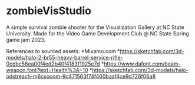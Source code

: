 # zombieVisStudio
A simple survival zombie shooter for the Visualization Gallery at NC State University. Made for the Video Game Development Club @ NC State Spring game jam 2023.

References to sourced assets:
*Mixamo.com
*https://sketchfab.com/3d-models/halo-2-br55-heavy-barrel-service-rifle-0cdbc56ea00f4ed2b40f4183f1925e7d
*https://www.dafont.com/beam-weapon.font?text=Health%3A+10
*https://sketchfab.com/3d-models/halo-odstreach-m6csocom-9c471563f74f400baaf4ce9d726f06a8
